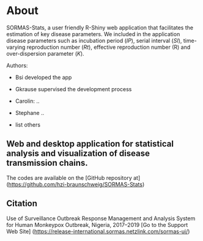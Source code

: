 About
=====

SORMAS-Stats, a user friendly R-Shiny web application that facilitates the estimation of key disease parameters. We included in the application disease parameters such as incubation period (*IP*), serial interval (*SI*), time-varying reproduction number (*Rt*), effective reproduction number (R) and over-dispersion parameter (*K*).

Authors:

-   Bsi developed the app

- Gkrause supervised the development process

- Carolin: ..

- Stephane ..

- list others

  

Web and desktop application for statistical analysis and visualization of disease transmission chains.
--------------------------------------------------------

The codes are available on the [GitHub repository at] (https://github.com/hzi-braunschweig/SORMAS-Stats)

Citation
--------

Use of Surveillance Outbreak Response Management and Analysis System for Human Monkeypox Outbreak, Nigeria, 2017–2019
[Go to the Support Web Site] (https://release-international.sormas.netzlink.com/sormas-ui/)


